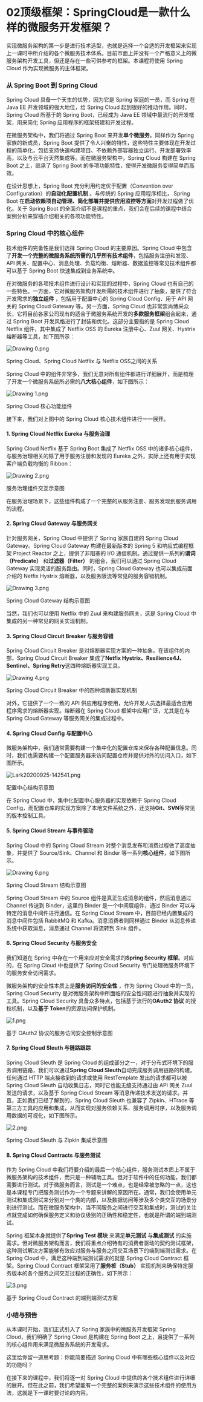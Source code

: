 # 02顶级框架：SpringCloud是一款什么样的微服务开发框架？

实现微服务架构的第一步是进行技术选型，也就是选择一个合适的开发框架来实现上一课时中所介绍的各个微服务技术体系。目前市面上并没有一个严格意义上的微服务架构开发工具，但还是存在一些可供参考的框架。本课程将使用 Spring Cloud 作为实现微服务的主体框架。

### 从 Spring Boot 到 Spring Cloud

Spring Cloud 具备一个天生的优势，因为它是 Spring 家庭的一员，而 Spring 在 Java EE 开发领域的强大地位，给 Spring Cloud 起到很好的推动作用。同时，Spring Cloud 所基于的 Spring Boot，已经成为 Java EE 领域中最流行的开发框架，用来简化 Spring 应用程序的框架搭建和开发过程。

在微服务架构中，我们将通过 Spring Boot 来开发**单个微服务**。同样作为 Spring 家族的新成员，Spring Boot 提供了令人兴奋的特性，这些特性主要体现在开发过程的简单化，包括支持快速构建项目、不依赖外部容器独立运行、开发部署效率高，以及与云平台天然集成等。而在微服务架构中，Spring Cloud 构建在 Spring Boot 之上，继承了 Spring Boot 的多项功能特性，使得开发微服务变得简单而高效。

在设计思想上，Spring Boot 充分利用约定优于配置（Convention over Configuration）的**自动化配置机制** 。与传统的 Spring 应用程序相比， Spring Boot 在**启动依赖项自动管理、简化部署并提供应用监控等方面**对开发过程做了优化。关于 Spring Boot 的全面介绍不是课程的重点，我们会在后续的课程中结合案例分析来穿插介绍相关的各项功能特性。

### Spring Cloud 中的核心组件

技术组件的完备性是我们选择 Spring Cloud 的主要原因。Spring Cloud 中包含了**开发一个完整的微服务系统所需的几乎所有技术组件**，包括服务注册和发现、API 网关、配置中心、消息处理、负载均衡、熔断器、数据监控等常见技术组件都可以基于 Spring Boot 快速集成到业务系统中。

在对微服务的各项技术组件进行设计和实现的过程中，Spring Cloud 也有自己的一些特色。一方面，它对微服务架构开发所需的技术组件进行了抽象，提供了符合开发需求的**独立组件** ，包括用于配置中心的 Spring Cloud Config、用于 API 网关的 Spring Cloud Gateway 等。另一方面，Spring Cloud 也非常崇尚博采众长，它将目前各家公司现有的适合于微服务系统开发的**多款服务框架**组合起来，通过 Spring Boot 开发风格进行了封装和优化。这部分主要指的是 Spring Cloud Netflix 组件，其中集成了 Netflix OSS 的 Eureka 注册中心、Zuul 网关、Hystrix 熔断器等工具，如下图所示：


<Image alt="Drawing 0.png" src="https://s0.lgstatic.com/i/image/M00/56/AD/Ciqc1F9sBgaAb7YQAAA653_HTog401.png"/> 


Spring Cloud、Spring Cloud Netflix 与 Netflix OSS之间的关系

Spring Cloud 中的组件非常多，我们无意对所有组件都进行详细展开，而是梳理了开发一个微服务系统所必需的**八大核心组件**，如下图所示：


<Image alt="Drawing 1.png" src="https://s0.lgstatic.com/i/image/M00/56/AD/Ciqc1F9sBg6AWtz9AABxSM2101E981.png"/> 
  
Spring Cloud 核心功能组件

接下来，我们对上图中的 Spring Cloud 核心技术组件进行一一展开。

#### 1. Spring Cloud Netflix Eureka 与服务治理

Spring Cloud Netflix 基于 Spring Boot 集成了 Netflix OSS 中的诸多核心组件，与服务治理相关的除了用于服务注册和发现的 Eureka 之外，实际上还有用于实现客户端负载均衡的 Ribbon：


<Image alt="Drawing 2.png" src="https://s0.lgstatic.com/i/image/M00/56/AE/Ciqc1F9sBiKAds9sAABElqpa-7s336.png"/> 
  
服务治理组件交互示意图

在服务治理场景下，这些组件构成了一个完整的从服务注册、服务发现到服务调用的流程。

#### 2. Spring Cloud Gateway 与服务网关

针对服务网关，Spring Cloud 中提供了 Spring 家族自建的 Spring Cloud Gateway。Spring Cloud Gateway 构建在最新版本的 Spring 5 和响应式编程框架 Project Reactor 之上，提供了非阻塞的 I/O 通信机制。通过提供一系列的**谓词（Predicate）** 和**过滤器（Filter）** 的组合，我们可以通过 Spring Cloud Gateway 实现灵活的服务路由。同时，Spring Cloud Gateway 也可以集成前面介绍的 Netfix Hystrix 熔断器，以及服务限流等常见的服务容错机制。


<Image alt="Drawing 3.png" src="https://s0.lgstatic.com/i/image/M00/56/AE/Ciqc1F9sBlKAJBPNAAA-ia2bpBY143.png"/> 
  
Spring Cloud Gateway 结构示意图

当然，我们也可以使用 Netflix 中的 Zuul 来构建服务网关，这是 Spring Cloud 中集成的另一种常见的网关实现机制。

#### 3. Spring Cloud Circuit Breaker 与服务容错

Spring Cloud Circuit Breaker 是对熔断器实现方案的一种抽象。在该组件的内部，Spring Cloud Circuit Breaker 集成了**Netfix Hystrix、Resilience4J、Sentinel、Spring Retry**这四种熔断器实现工具。


<Image alt="Drawing 4.png" src="https://s0.lgstatic.com/i/image/M00/56/B9/CgqCHl9sBmOAWNhSAAA6Vx5KyiE277.png"/> 
  
Spring Cloud Circuit Breaker 中的四种熔断器实现机制

对外，它提供了一个一致的 API 供应用程序使用，允许开发人员选择最适合应用程序需求的熔断器实现。熔断器在 Spring Cloud 框架中应用广泛，尤其是在与 Spring Cloud Gateway 等服务网关的集成过程中。

#### 4. Spring Cloud Config 与配置中心

微服务架构中，我们通常需要构建一个集中化的配置仓库来保存各种配置信息。同时，我们也需要构建一个配置服务器来访问配置仓库并提供对外的访问入口，如下图所示。


<Image alt="Lark20200925-142541.png" src="https://s0.lgstatic.com/i/image/M00/57/C7/CgqCHl9tjbeACpS2AAJIaPx7Mq0892.png"/> 
  
配置中心结构示意图

在 Spring Cloud 中，集中化配置中心服务器的实现依赖于 Spring Cloud Config，而配置仓库的实现方案除了本地文件系统之外，还支持**Git、SVN**等常见的版本控制工具。

#### 5. Spring Cloud Stream 与事件驱动

Spring Cloud 中的 Spring Cloud Stream 对整个消息发布和消费过程做了高度抽象，并提供了 Source/Sink、Channel 和 Binder 等一系列**核心组件**，如下图所示。


<Image alt="Drawing 6.png" src="https://s0.lgstatic.com/i/image/M00/56/B9/CgqCHl9sBn-AAkFbAAA_BemmaAQ215.png"/> 
  
Spring Cloud Stream 结构示意图

Spring Cloud Stream 中的 Source 组件是真正生成消息的组件，然后消息通过 Channel 传送到 Binder，这里的 Binder 是一个中间层组件，通过 Binder 可以与特定的消息中间件进行通信。在 Spring Cloud Stream 中，目前已经内置集成的消息中间件包括 RabbitMQ 和 Kafka。消息消费者则同样通过 Binder 从消息传递系统中获取消息，消息通过 Channel 将流转到 Sink 组件。

#### 6. Spring Cloud Security 与服务安全

我们知道在 Spring 中存在一个用来应对安全需求的**Spring Security 框架**。对应的，在 Spring Cloud 中也提供了 Spring Cloud Security 专门处理微服务环境下的服务安全访问需求。

微服务架构的安全性本质上是**服务访问的安全性** ，作为 Spring Cloud 中的一员，Spring Cloud Security 是对微服务架构中所面临的安全性问题进行抽象并实现的工具。Spring Cloud Security 具备众多特点，包括基于流行的**OAuth2 协议** 的授权机制，以及**基于 Token**的资源访问保护机制。


<Image alt="1.png" src="https://s0.lgstatic.com/i/image/M00/57/C2/Ciqc1F9tlDOASNyLAALedVeBHLo293.png"/> 
  
基于 OAuth2 协议的服务访问安全控制示意图

#### 7. Spring Cloud Sleuth 与链路跟踪

Spring Cloud Sleuth 是 Spring Cloud 的组成部分之一，对于分布式环境下的服务调用链路，我们可以通过**Spring Cloud Sleuth**自动完成服务调用链路的构建。任何通过 HTTP 端点接收到的请求或使用 RestTemplate 发出的请求都可以被 Spring Cloud Sleuth 自动收集日志，同时它也能无缝支持通过由 API 网关 Zuul 发送的请求，以及基于 Spring Cloud Stream 等消息传递技术发送的请求。并且，正如我们已经了解到的，Spring Cloud Sleuth 也兼容了 Zipkin、HTrace 等第三方工具的应用和集成，从而实现对服务依赖关系、服务调用时序，以及服务调用数据的可视化，如下图所示。


<Image alt="2.png" src="https://s0.lgstatic.com/i/image/M00/57/C2/Ciqc1F9tlEiATn4nAALLyuxpf0E499.png"/> 
  
Spring Cloud Sleuth 与 Zipkin 集成示意图

#### 8. Spring Cloud Contracts 与服务测试

作为 Spring Cloud 中我们将要介绍的最后一个核心组件，服务测试本质上不属于微服务架构的技术组件，而只是一种辅助工具。但对于软件中的任何功能，我们都需要进行测试。对于微服务而言，测试是一个难点，也是经常被忽略的一点，这也是本课程专门把服务测试作为一个专题来讲解的原因所在。通常，我们会使用单元测试和集成测试来分别对一个类的内部，以及数据访问等涉及多个类交互的场景分别进行测试。而在微服务架构中，当不同服务之间进行交互和集成时，测试的关注点就变成如何确保服务定义和协议级别的正确性和稳定性，也就是所谓的端到端测试。

Spring 框架本身就提供了**Spring Test 模块** 来满足**单元测试** 与**集成测试** 的实施需求。但对微服务架构而言，我们将重点介绍特有的消费者驱动的契约测试框架，这种测试解决方案能够有效应对服务与服务之间交互场景下的端到端测试需求。在 Spring Cloud 中，满足这种端到端测试需求的就是 Spring Cloud Contract 框架。Spring Cloud Contract 框架采用了**服务桩（Stub）** 实现机制来确保特定服务版本的各个服务之间交互过程的正确性，如下所示：


<Image alt="3.png" src="https://s0.lgstatic.com/i/image/M00/57/C2/Ciqc1F9tlCaAVTmJAAHSTqddh7A697.png"/> 
  
基于 Spring Cloud Contract 的端到端测试方案

### 小结与预告

从本课时开始，我们正式引入了 Spring 家族中的微服务开发框架 Spring Cloud，我们明确了 Spring Cloud 是构建在 Spring Boot 之上，且提供了一系列的核心组件用来满足微服务系统的开发需求。

这里给你留一道思考题：你能简要描述 Spring Cloud 中有哪些核心组件以及对应的功能吗？

在接下来的课程中，我们将逐一对 Spring Cloud 中提供的各个技术组件进行详细的展开。但在此之前，我们希望能有一个完整的案例来演示这些技术组件的使用方法，这就是下一课时要讨论的内容。

